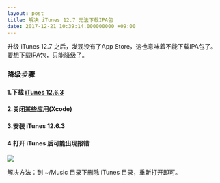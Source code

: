 ```yaml
---
layout: post
title: 解决 iTunes 12.7 无法下载IPA包
date: 2017-12-21 10:39:14.000000000 +09:00
---
```


升级 iTunes 12.7 之后，发现没有了App Store，这也意味着不能下载IPA包了。要想下载IPA包，只能降级了。

### 降级步骤

#### 1.下载 [iTunes 12.6.3](https://support.apple.com/zh-tw/HT208079)

#### 2.关闭某些应用(Xcode)

#### 3.安装 iTunes 12.6.3

#### 4.打开 iTunes 后可能出现报错

![](http://p0bkxzmll.bkt.clouddn.com/itunes_error.png)

解决方法：到 ~/Music 目录下删除 iTunes 目录，重新打开即可。 